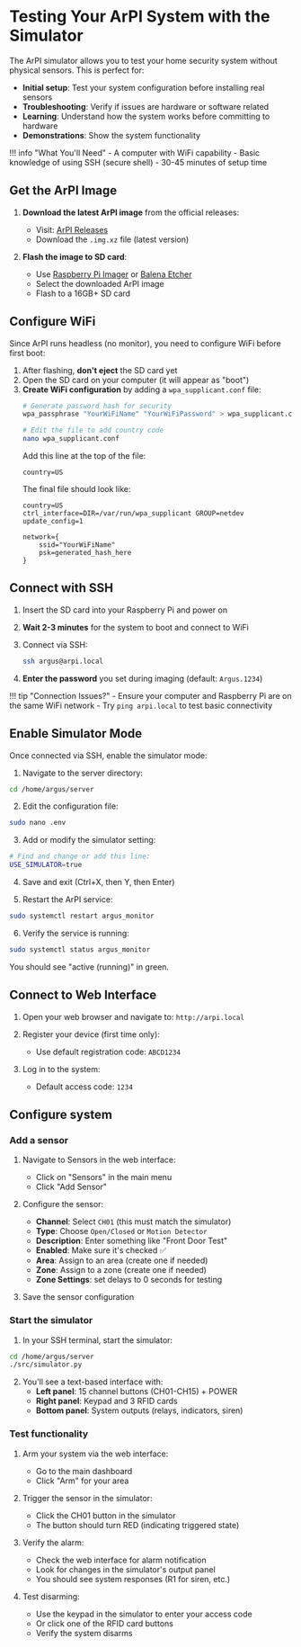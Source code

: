 # Testing Your ArPI System with the Simulator

The ArPI simulator allows you to test your home security system without physical sensors. This is perfect for:

- **Initial setup**: Test your system configuration before installing real sensors
- **Troubleshooting**: Verify if issues are hardware or software related  
- **Learning**: Understand how the system works before committing to hardware
- **Demonstrations**: Show the system functionality

!!! info "What You'll Need"
    - A computer with WiFi capability
    - Basic knowledge of using SSH (secure shell)
    - 30-45 minutes of setup time

## Get the ArPI Image

1. **Download the latest ArPI image** from the official releases:
    - Visit: [ArPI Releases](https://github.com/ArPIHomeSecurity/arpi_management/releases)
    - Download the `.img.xz` file (latest version)

2. **Flash the image to SD card**:
    - Use [Raspberry Pi Imager](https://rpi.org/imager) or [Balena Etcher](https://balena.io/etcher)
    - Select the downloaded ArPI image
    - Flash to a 16GB+ SD card

## Configure WiFi

Since ArPI runs headless (no monitor), you need to configure WiFi before first boot:

1. After flashing, **don't eject** the SD card yet
2. Open the SD card on your computer (it will appear as "boot")
3. **Create WiFi configuration** by adding a `wpa_supplicant.conf` file:
   ```bash
   # Generate password hash for security
   wpa_passphrase "YourWiFiName" "YourWiFiPassword" > wpa_supplicant.conf
   
   # Edit the file to add country code
   nano wpa_supplicant.conf
   ```
   Add this line at the top of the file:
   ```
   country=US
   ```
   The final file should look like:
   ```
   country=US
   ctrl_interface=DIR=/var/run/wpa_supplicant GROUP=netdev
   update_config=1
   
   network={
       ssid="YourWiFiName"
       psk=generated_hash_here
   }
   ```

## Connect with SSH

1. Insert the SD card into your Raspberry Pi and power on
2. **Wait 2-3 minutes** for the system to boot and connect to WiFi
3. Connect via SSH:
   ```bash
   ssh argus@arpi.local
   ```

5. **Enter the password** you set during imaging (default: `Argus.1234`)

!!! tip "Connection Issues?"
    - Ensure your computer and Raspberry Pi are on the same WiFi network
    - Try `ping arpi.local` to test basic connectivity

## Enable Simulator Mode

Once connected via SSH, enable the simulator mode:

1. Navigate to the server directory:
```bash
cd /home/argus/server
```

2. Edit the configuration file:
```bash
sudo nano .env
```

3. Add or modify the simulator setting:
```bash
# Find and change or add this line:
USE_SIMULATOR=true
```

4. Save and exit (Ctrl+X, then Y, then Enter)

5. Restart the ArPI service:
```bash
sudo systemctl restart argus_monitor
```

6. Verify the service is running:
```bash
sudo systemctl status argus_monitor
```

You should see "active (running)" in green.

## Connect to Web Interface

1. Open your web browser and navigate to: `http://arpi.local`

2. Register your device (first time only):
   - Use default registration code: `ABCD1234`

3. Log in to the system:
   - Default access code: `1234`
   

## Configure system

### Add a sensor

1. Navigate to Sensors in the web interface:
    - Click on "Sensors" in the main menu
    - Click "Add Sensor"

2. Configure the sensor:
    - **Channel**: Select `CH01` (this must match the simulator)
    - **Type**: Choose `Open/Closed` or `Motion Detector`
    - **Description**: Enter something like "Front Door Test"
    - **Enabled**: Make sure it's checked ✅
    - **Area**: Assign to an area (create one if needed)
    - **Zone**: Assign to a zone (create one if needed)
    - **Zone Settings**: set delays to 0 seconds for testing

3. Save the sensor configuration

### Start the simulator

1. In your SSH terminal, start the simulator:
```bash
cd /home/argus/server
./src/simulator.py
```

2. You'll see a text-based interface with:
   - **Left panel**: 15 channel buttons (CH01-CH15) + POWER
   - **Right panel**: Keypad and 3 RFID cards
   - **Bottom panel**: System outputs (relays, indicators, siren)

### Test functionality

1. Arm your system via the web interface:
    - Go to the main dashboard
    - Click "Arm" for your area

2. Trigger the sensor in the simulator:
    - Click the CH01 button in the simulator
    - The button should turn RED (indicating triggered state)

3. Verify the alarm:
    - Check the web interface for alarm notification
    - Look for changes in the simulator's output panel
    - You should see system responses (R1 for siren, etc.)

4. Test disarming:
    - Use the keypad in the simulator to enter your access code
    - Or click one of the RFID card buttons
    - Verify the system disarms
